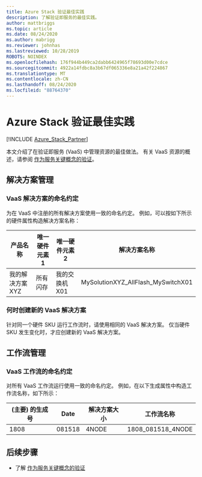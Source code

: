 ```yaml
---
title: Azure Stack 验证最佳实践
description: 了解验证即服务的最佳实践。
author: mattbriggs
ms.topic: article
ms.date: 08/24/2020
ms.author: mabrigg
ms.reviewer: johnhas
ms.lastreviewed: 10/28/2019
ROBOTS: NOINDEX
ms.openlocfilehash: 176f944b449ca2dabb6424965f78693d00e7cdce
ms.sourcegitcommit: 4922a14fdbc8a3b67df065336e8a21a42f224867
ms.translationtype: MT
ms.contentlocale: zh-CN
ms.lasthandoff: 08/24/2020
ms.locfileid: "88764370"
---
```

# <a name="azure-stack-validation-best-practices"></a>Azure Stack 验证最佳实践

[!INCLUDE [Azure_Stack_Partner](./includes/azure-stack-partner-appliesto.md)]

本文介绍了在验证即服务 (VaaS) 中管理资源的最佳做法。 有关 VaaS 资源的概述，请参阅 [作为服务关键概念的验证](azure-stack-vaas-key-concepts.md)。

## <a name="solution-management"></a>解决方案管理

### <a name="naming-convention-for-vaas-solutions"></a>VaaS 解决方案的命名约定

为在 VaaS 中注册的所有解决方案使用一致的命名约定。 例如，可以按如下所示的硬件属性构造解决方案名称：

|产品名称 | 唯一硬件元素1 | 唯一硬件元素2 | 解决方案名称
|---|---|---|---|
我的解决方案 XYZ |  所有闪存 | 我的交换机 X01 | MySolutionXYZ_AllFlash_MySwitchX01

### <a name="when-to-create-a-new-vaas-solution"></a>何时创建新的 VaaS 解决方案

针对同一个硬件 SKU 运行工作流时，请使用相同的 VaaS 解决方案。 仅当硬件 SKU 发生变化时，才应创建新的 VaaS 解决方案。

## <a name="workflow-management"></a>工作流管理

### <a name="naming-convention-for-vaas-workflows"></a>VaaS 工作流的命名约定

对所有 VaaS 工作流运行使用一致的命名约定。 例如，在以下生成属性中构造工作流名称，如下所示：

| (主要) 的生成号 | Date | 解决方案大小 | 工作流名称
|---|---|---| ---|
1808 | 081518 | 4NODE | 1808_081518_4NODE

## <a name="next-steps"></a>后续步骤

- 了解 [作为服务关键概念的验证](azure-stack-vaas-key-concepts.md)
